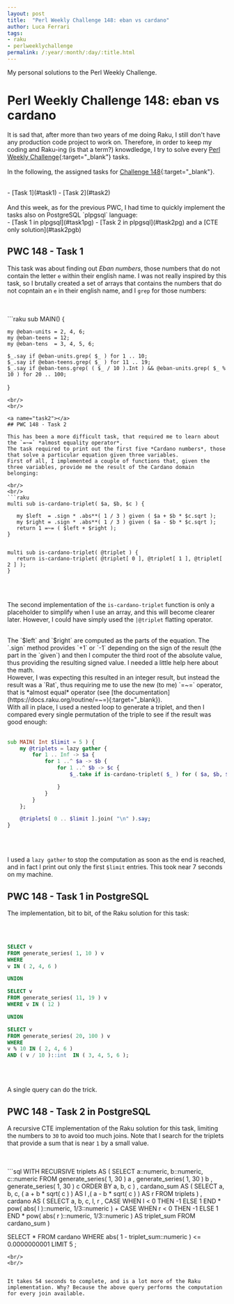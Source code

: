 ```yaml
---
layout: post
title:  "Perl Weekly Challenge 148: eban vs cardano"
author: Luca Ferrari
tags:
- raku
- perlweeklychallenge
permalink: /:year/:month/:day/:title.html
---
```

My personal solutions to the Perl Weekly Challenge.

# Perl Weekly Challenge 148: eban vs cardano

It is sad that, after more than two years of me doing Raku, I still don't have any production code project to work on.
Therefore, in order to keep my coding and Raku-ing (is that a term?) knowdledge, I try to solve every  [Perl Weekly Challenge](https://perlweeklychallenge.org/){:target="_blank"} tasks.
<br/>
<br/>
In the following, the assigned tasks for [Challenge 148](https://perlweeklychallenge.org/blog/perl-weekly-challenge-0148/){:target="_blank"}.

<br/>
- [Task 1](#task1)
- [Task 2](#task2)


<br/>
<br/>
And this week, as for the previous PWC, I had time to quickly implement the tasks also on PostgreSQL `plpgsql` language:
<br/>
- [Task 1 in plpgsql](#task1pg)
- [Task 2 in plpgsql](#task2pg) and a [CTE only solution](#task2pgb)





<a name="task1"></a>
## PWC 148 - Task 1

This task was about finding out *Eban numbers*, those numbers that do not contain the letter `e` within their english name.
I was not really inspired by this task, so I brutally created a set of arrays that contains the numbers that do not copntain an `e` in their english name, and I `grep` for those numbers:


<br/>
<br/>
```raku
sub MAIN() {

    my @eban-units = 2, 4, 6;
    my @eban-teens = 12;
    my @eban-tens  = 3, 4, 5, 6;

    $_.say if @eban-units.grep( $_ ) for 1 .. 10;
    $_.say if @eban-teens.grep( $_ ) for 11 .. 19;
    $_.say if @eban-tens.grep( ( $_ / 10 ).Int ) && @eban-units.grep( $_ % 10 ) for 20 .. 100;

}


 ```
<br/>
<br/>

<a name="task2"></a>
## PWC 148 - Task 2

This has been a more difficult task, that required me to learn about the `=~=` *almost equality operator*.
The task required to print out the first five *Cardano numbers*, those that solve a particular equation given three variables.
First of all, I implemented a couple of functions that, given the three variables, provide me the result of the Cardano domain belonging:

<br/>
<br/>
```raku
multi sub is-cardano-triplet( $a, $b, $c ) {

    my $left  = .sign * .abs**( 1 / 3 ) given ( $a + $b * $c.sqrt );
    my $right = .sign * .abs**( 1 / 3 ) given ( $a - $b * $c.sqrt );
    return 1 =~= ( $left + $right );
}


multi sub is-cardano-triplet( @triplet ) {
    return is-cardano-triplet( @triplet[ 0 ], @triplet[ 1 ], @triplet[ 2 ] );
}

```
<br/>
<br/>

The second implementation of the `is-cardano-triplet` function is only a placeholder to simplify when I use an array, and this will become clearer later. However, I could have simply used the `|@triplet` flatting operator.

<br/>
The `$left` and `$right` are computed as the parts of the equation. The `.sign` method provides `+1` or `-1` depending on the sign of the result (the part in the `given`) and then I computer the third root of the absolute value, thus providing the resulting signed value. I needed a little help here about the math.
<br/>
However, I was expecting this resulted in an integer result, but instead the result was a `Rat`, thus requiring me to use the new (to me) `=~=` operator, that is *almost equal* operator (see [the documentation](https://docs.raku.org/routine/=~=){:target="_blank}).
<br/>
With all in place, I used a nested loop to generate a triplet, and then I compared every single permutation of the triple to see if the result was good enough:


<br/>
<br/>

``` raku
sub MAIN( Int $limit = 5 ) {
    my @triplets = lazy gather {
        for 1 .. Inf -> $a {
            for 1 ..^ $a -> $b {
                for 1 ..^ $b -> $c {
                    $_.take if is-cardano-triplet( $_ ) for ( $a, $b, $c ).permutations;

                }
            }
        }
    };

    @triplets[ 0 .. $limit ].join( "\n" ).say;
}

```
<br/>
<br/>

I used a `lazy gather` to stop the computation as soon as the end is reached, and in fact I print out only the first `$limit` entries.
This took near 7 seconds on my machine.


<a name="task1pg"></a>
## PWC 148 - Task 1 in PostgreSQL

The implementation, bit to bit, of the Raku solution for this task:

<br/>
<br/>

``` sql
SELECT v
FROM generate_series( 1, 10 ) v
WHERE
v IN ( 2, 4, 6 )

UNION

SELECT v
FROM generate_series( 11, 19 ) v
WHERE v IN ( 12 )

UNION

SELECT v
FROM generate_series( 20, 100 ) v
WHERE
v % 10 IN ( 2, 4, 6 )
AND ( v / 10 )::int  IN ( 3, 4, 5, 6 );

```
<br/>
<br/>

A single query can do the trick.


<a name="task2pg"></a>
## PWC 148 - Task 2 in PostgreSQL

A recursive CTE implementation of the Raku solution for this task, limiting the numbers to `30` to avoid too much joins.
Note that I search for the triplets that provide a sum that is near `1` by a small value.

<br/>
<br/>
```sql
WITH RECURSIVE
triplets AS
(
        SELECT a::numeric, b::numeric, c::numeric
        FROM generate_series( 1, 30 ) a
             , generate_series( 1, 30 ) b
             , generate_series( 1, 30 ) c
        ORDER BY a, b, c
)
, cardano_sum AS
(
        SELECT a, b, c,
               ( a + b * sqrt( c ) )   AS l
               ,( a - b * sqrt( c ) )  AS r
               FROM triplets
)
, cardano AS
(
        SELECT a, b, c, l, r
               , CASE WHEN l < 0 THEN -1 ELSE 1 END * pow( abs( l )::numeric, 1/3::numeric )
               + CASE WHEN r < 0 THEN -1 ELSE 1 END * pow( abs( r )::numeric, 1/3::numeric )
               AS triplet_sum
               FROM cardano_sum
)

SELECT *
FROM cardano
WHERE
abs( 1 - triplet_sum::numeric ) <= 0.0000000001
LIMIT 5
;

```
<br/>
<br/>


It takes 54 seconds to complete, and is a lot more of the Raku implementation. Why? Because the above query performs the computation for every join available.
